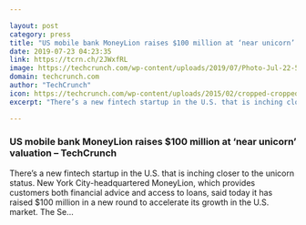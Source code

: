 ```yaml
---

layout: post
category: press
title: "US mobile bank MoneyLion raises $100 million at ‘near unicorn’ valuation"
date: 2019-07-23 04:23:35
link: https://tcrn.ch/2JWxfRL
image: https://techcrunch.com/wp-content/uploads/2019/07/Photo-Jul-22-5-06-24-PM-2.png?w=400
domain: techcrunch.com
author: "TechCrunch"
icon: https://techcrunch.com/wp-content/uploads/2015/02/cropped-cropped-favicon-gradient.png?w=180
excerpt: "There’s a new fintech startup in the U.S. that is inching closer to the unicorn status. New York City-headquartered MoneyLion, which provides customers both financial advice and access to loans, said today it has raised $100 million in a new round to accelerate its growth in the U.S. market. The Se…"

---
```


### US mobile bank MoneyLion raises $100 million at ‘near unicorn’ valuation – TechCrunch

There’s a new fintech startup in the U.S. that is inching closer to the unicorn status. New York City-headquartered MoneyLion, which provides customers both financial advice and access to loans, said today it has raised $100 million in a new round to accelerate its growth in the U.S. market. The Se…